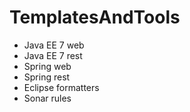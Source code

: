 TemplatesAndTools
=================

* Java EE 7 web
* Java EE 7 rest
* Spring web
* Spring rest
* Eclipse formatters
* Sonar rules
